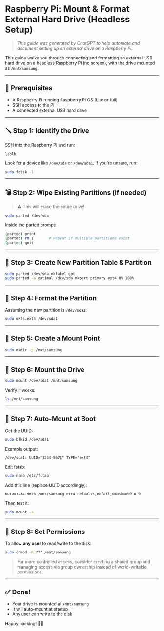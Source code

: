 # Raspberry Pi: Mount & Format External Hard Drive (Headless Setup)

> *This guide was generated by ChatGPT to help automate and document setting up an external drive on a Raspberry Pi.*

This guide walks you through connecting and formatting an external USB hard drive on a headless Raspberry Pi (no screen), with the drive mounted as `/mnt/samsung`.

---

## 🧰 Prerequisites
- A Raspberry Pi running Raspberry Pi OS (Lite or full)
- SSH access to the Pi
- A connected external USB hard drive

---

## 🪛 Step 1: Identify the Drive
SSH into the Raspberry Pi and run:

```bash
lsblk
```

Look for a device like `/dev/sda` or `/dev/sda1`. If you're unsure, run:

```bash
sudo fdisk -l
```

---

## 💣 Step 2: Wipe Existing Partitions (if needed)
> ⚠️ This will erase the entire drive!

```bash
sudo parted /dev/sda
```

Inside the parted prompt:
```bash
(parted) print
(parted) rm 1       # Repeat if multiple partitions exist
(parted) quit
```

---

## 🧱 Step 3: Create New Partition Table & Partition
```bash
sudo parted /dev/sda mklabel gpt
sudo parted -a optimal /dev/sda mkpart primary ext4 0% 100%
```

---

## 🧽 Step 4: Format the Partition
Assuming the new partition is `/dev/sda1`:
```bash
sudo mkfs.ext4 /dev/sda1
```

---

## 📂 Step 5: Create a Mount Point
```bash
sudo mkdir -p /mnt/samsung
```

---

## 🔗 Step 6: Mount the Drive
```bash
sudo mount /dev/sda1 /mnt/samsung
```

Verify it works:
```bash
ls /mnt/samsung
```

---

## 🔁 Step 7: Auto-Mount at Boot
Get the UUID:
```bash
sudo blkid /dev/sda1
```

Example output:
```
/dev/sda1: UUID="1234-5678" TYPE="ext4"
```

Edit fstab:
```bash
sudo nano /etc/fstab
```

Add this line (replace UUID accordingly):
```
UUID=1234-5678 /mnt/samsung ext4 defaults,nofail,umask=000 0 0
```

Then test it:
```bash
sudo mount -a
```

---

## 🔐 Step 8: Set Permissions
To allow **any user** to read/write to the disk:
```bash
sudo chmod -R 777 /mnt/samsung
```
> For more controlled access, consider creating a shared group and managing access via group ownership instead of world-writable permissions.

---

## ✅ Done!
- Your drive is mounted at `/mnt/samsung`
- It will auto-mount at startup
- Any user can write to the disk

Happy hacking! 🐧💾
